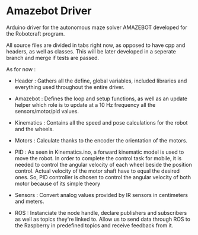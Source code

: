 # Amazebot Driver 

Arduino driver for the autonomous maze solver AMAZEBOT developed for the Robotcraft program.

All source files are divided in tabs right now, as opposed to have cpp and headers, as well as classes. This will be later developed in a seperate branch and merge if tests are passed. 

As for now :

- Header : Gathers all the define, global variables, included libraries and everything used throughout the entire driver.

- Amazebot : Defines the loop and setup functions, as well as an update helper which role is to update at a 10 Hz frequency all the sensors/motor/pid values.

- Kinematics : Contains all the speed and pose calculations for the robot and the wheels.

- Motors : Calculate thanks to the encoder the orientation of the motors.

- PID : As seen in Kinematics.ino, a forward kinematic model is used to move the robot. In order to complete the control task for mobile, it is needed
to control the angular velocity of each wheel beside the position control. Actual velocity of the motor shaft have to
equal the desired ones. So, PID controller is chosen to control the angular velocity of both motor because of its simple theory

- Sensors : Convert analog values provided by IR sensors in centimeters and meters.

- ROS : Instanciate the node handle, declare publishers and subscribers as well as topics they're linked to. Allow us to send data through ROS to the Raspberry in predefined topics and receive feedback from it.
